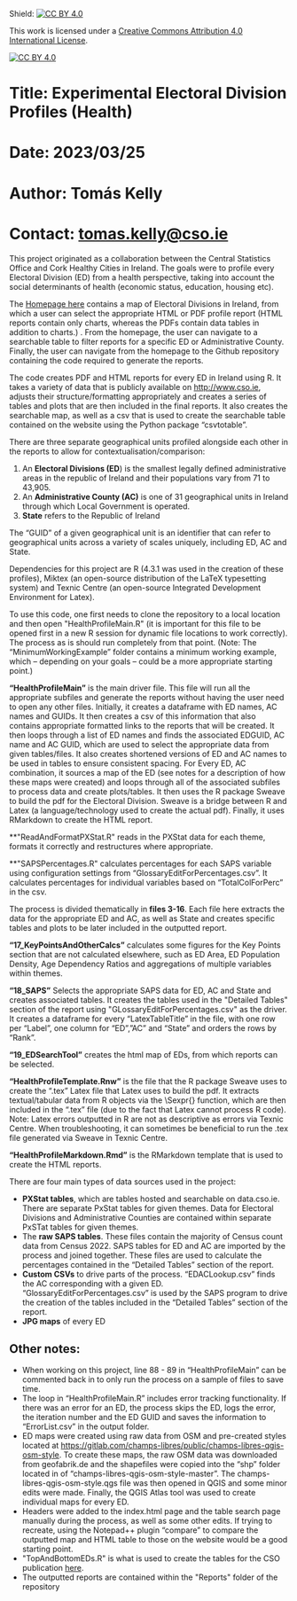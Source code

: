 Shield: [![CC BY 4.0][cc-by-shield]][cc-by]

This work is licensed under a
[Creative Commons Attribution 4.0 International License][cc-by].

[![CC BY 4.0][cc-by-image]][cc-by]

[cc-by]: http://creativecommons.org/licenses/by/4.0/
[cc-by-image]: https://i.creativecommons.org/l/by/4.0/88x31.png
[cc-by-shield]: https://img.shields.io/badge/License-CC%20BY%204.0-lightgrey.svg

# Title: Experimental Electoral Division Profiles (Health)
# Date: 2023/03/25
# Author: Tomás Kelly
# Contact: tomas.kelly@cso.ie

This project originated as a collaboration between the Central Statistics Office and Cork Healthy Cities in Ireland. The goals were to profile every Electoral Division (ED) from a health perspective, taking into account the social determinants of health (economic status, education, housing etc). 

The <a href="https://www.edprofiles.cso.ie/2022/health">Homepage here</a> contains a map of Electoral Divisions in Ireland, from which a user can select the appropriate HTML or PDF profile report (HTML reports contain only charts, whereas the PDFs contain data tables in addition to charts.) . From the homepage, the user can navigate to a searchable table to filter reports for a specific ED or Administrative County. Finally, the user can navigate from the homepage to the Github repository containing the code required to generate the reports. 

The code creates PDF and HTML reports for every ED in Ireland using R. It takes a variety of data that is publicly available on http://www.cso.ie, adjusts their structure/formatting appropriately and creates a series of tables and plots that are then included in the final reports. It also creates the searchable map, as well as a csv that is used to create the searchable table contained on the website using the Python package “csvtotable”. 

There are three separate geographical units profiled alongside each other in the reports to allow for contextualisation/comparison:
1. An **Electoral Divisions (ED**) is the smallest legally defined administrative areas in the republic of Ireland and their populations vary from 71 to 43,905.
2. An **Administrative County (AC)** is one of 31 geographical units in Ireland through which Local Government is operated. 
3. **State** refers to the Republic of Ireland

The “GUID” of a given geographical unit is an identifier that can refer to geographical units across a variety of scales uniquely, including ED, AC and State. 

Dependencies for this project are R (4.3.1 was used in the creation of these profiles), Miktex (an open-source distribution of the LaTeX typesetting system) and Texnic Centre (an open-source Integrated Development Environment  for Latex). 

To use this code, one first needs to clone the repository to a local location and then open "HealthProfileMain.R" (it is important for this file to be opened first in a new R session for dynamic file locations to work correctly). The process as is should run completely from that point. (Note: The “MinimumWorkingExample” folder contains a minimum working example, which – depending on your goals – could be a more appropriate starting point.)

**“HealthProfileMain”** is the main driver file. This file will run all the appropriate subfiles and generate the reports without having the user need to open any other files. Initially, it creates a dataframe with ED names, AC names and GUIDs. It then creates a csv of this information that also contains appropriate formatted links to the reports that will be created. It then loops through a list of ED names and finds the associated EDGUID, AC name and AC GUID, which are used to select the appropriate data from given tables/files. It also creates shortened versions of ED and AC names to be used in tables to ensure consistent spacing. For Every ED, AC combination, it sources a map of the ED (see notes for a description of how these maps were created) and loops through all of the associated subfiles to process data and create plots/tables. It then uses the R package Sweave to build the pdf for the Electoral Division. Sweave is a bridge between R and Latex (a language/technology used to create the actual pdf). Finally, it uses RMarkdown to create the HTML report.

**"ReadAndFormatPXStat.R" reads in the PXStat data for each theme, formats it correctly and restructures where appropriate. 

**"SAPSPercentages.R" calculates percentages for each SAPS variable using configuration settings from “GlossaryEditForPercentages.csv”. It calculates percentages for individual variables based on “TotalColForPerc” in the csv. 

The process is divided thematically in **files 3-16**. Each file here extracts the data for the appropriate ED and AC, as well as State and creates specific tables and plots to  be later included in the outputted report. 

**“17_KeyPointsAndOtherCalcs”** calculates some figures for the Key Points section that are not calculated elsewhere, such as ED Area, ED Population Density, Age Dependency Ratios and aggregations of multiple variables within themes.

**“18_SAPS”** Selects the appropriate SAPS data for ED, AC and State and creates associated tables. It creates the tables used in the "Detailed Tables" section of the report using "GLossaryEditForPercentages.csv" as the driver. It creates a dataframe for every “LatexTableTitle” in the file, with one row per “Label”, one column for “ED”,”AC” and “State” and orders the rows by “Rank”.

**“19_EDSearchTool”** creates the html map of EDs, from which reports can be selected.

**“HealthProfileTemplate.Rnw”** is the file that the R package Sweave uses to create the “.tex” Latex file that Latex uses to build the pdf. It extracts textual/tabular data from R objects via the \Sexpr{} function, which are then included in the “.tex” file (due to the fact that Latex cannot process R code). Note: Latex errors outputted in R are not as descriptive as errors via Texnic Centre. When troubleshooting, it can sometimes be beneficial to run the .tex file generated via Sweave in Texnic Centre.

**“HealthProfileMarkdown.Rmd”** is the RMarkdown template that is used to create the HTML reports.

There are four main types of data sources used in the project:
* **PXStat tables**, which are tables hosted and searchable on data.cso.ie. There are separate PxStat tables for given themes. Data for Electoral Divisions and Administrative Counties are contained within separate PxSTat tables for given themes. 
* The **raw SAPS tables**. These files contain the majority of Census count data from Census 2022. SAPS tables for ED and AC are imported by the process and joined together. These files are used to calculate the percentages contained in the “Detailed Tables” section of the report.
* **Custom CSVs** to drive parts of the process. “EDACLookup.csv” finds the AC corresponding with a given ED. “GlossaryEditForPercentages.csv” is used by the SAPS program to drive the creation of the tables included in the “Detailed Tables” section of the report.
* **JPG maps** of every ED

## Other notes:
* When working on this project, line 88 - 89  in “HealthProfileMain” can be commented back in to only run the process on a sample of files to save time. 
* The loop in “HealthProfileMain.R” includes error tracking functionality. If there was an error for an ED, the process skips the ED,  logs the error, the iteration number and the ED GUID and saves the information to “ErrorList.csv” in the output folder.
* ED maps were created using raw data from OSM and pre-created styles located at https://gitlab.com/champs-libres/public/champs-libres-qgis-osm-style. To create these maps, the raw OSM data was downloaded from geofabrik.de and the shapefiles were copied into the “shp” folder located in of “champs-libres-qgis-osm-style-master”. The champs-libres-qgis-osm-style.qgs file was then opened in QGIS and some minor edits were made. Finally, the QGIS Atlas tool was used to create individual maps for every ED.
* Headers were added to the index.html page and the table search page manually during the process, as well as some other edits. If trying to recreate, using the Notepad++ plugin “compare” to compare the outputted map and HTML table to those on the website would be a good starting point. 
* "TopAndBottomEDs.R" is what is used to create the tables for the CSO publication <a href="https://www.edprofiles.cso.ie/2022/health">here</a>.
* The outputted reports are contained within the "Reports" folder of the repository